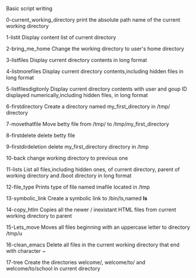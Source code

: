 Basic script writing

0-current_working_directory
  print the absolute path name of the current working directory

1-listit
  Display content list of current directory

2-bring_me_home
  Change the working directory to user's home directory

3-listfiles
  Display current directory contents in long format

4-listmorefiles
  Display current directory contents,including hidden files in long format

5-listfilesdigitonly
  Display current directory contents with user and goup ID displayed numerically,including hidden files, in long format

6-firstdirectory
  Create a directory named my_first_directory in /tmp/ directory

7-movethatfile
  Move betty file from /tmp/  to /tmp/my_first_directory

8-firstdelete
  delete betty file

9-firstdirdeletion
  delete my_first_directory directory in /tmp

10-back
  change working directory to previous one

11-lists
  List all files,including hidden ones, of current directory, parent of working directory and /boot directory in long format

12-file_type
  Prints type of file named imafile located in /tmp

13-symbolic_link
  Create a symbolic link to /bin/ls,named __ls__

14-copy_htlm
  Copies all the newer / inexistant HTML files from current working directory to parent

15-Lets_move
  Moves all files beginning with an uppercase letter to directory /tmp/u

16-clean_emacs
  Delete all files in the current working directory that end with character ~

17-tree
  Create the directories welcome/, welcome/to/ and welcome/to/school in current directory

